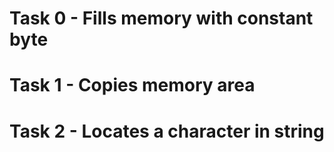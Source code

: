 # Task 0 - Fills memory with constant byte
# Task 1 - Copies memory area
# Task 2 - Locates a character in string
